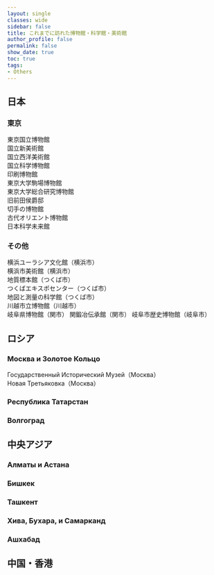 ```yaml
---
layout: single
classes: wide
sidebar: false
title: これまでに訪れた博物館・科学館・美術館
author_profile: false
permalink: false
show_date: true
toc: true
tags:
- Others
---
```


## 日本
### 東京
東京国立博物館<br>
国立新美術館<br>
国立西洋美術館<br>
国立科学博物館<br>
印刷博物館<br>
東京大学駒場博物館<br>
東京大学総合研究博物館<br>
旧前田侯爵邸<br>
切手の博物館<br>
古代オリエント博物館<br>
日本科学未来館<br>





### その他
横浜ユーラシア文化館（横浜市）<br>
横浜市美術館（横浜市）<br>
地質標本館（つくば市）<br>
つくばエキスポセンター（つくば市）<br>
地図と測量の科学館（つくば市）<br>
川越市立博物館（川越市）<br>
岐阜県博物館（関市）
関鍛冶伝承館（関市）
岐阜市歴史博物館（岐阜市）

## ロシア
### Москва и Золотое Кольцо
Государственный Исторический Музей（Москва）<br>
Новая Третьяковка（Москва）

### Республика Татарстан

### Волгоград


## 中央アジア
### Алматы и Астана

### Бишкек

### Ташкент

### Хива, Бухара, и Самарканд

### Ашхабад

## 中国・香港
